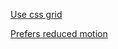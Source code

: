 [Use css grid ](https://www.youtube.com/watch?v=7kVeCqQCxlk)

[Prefers reduced motion](https://css-tricks.com/introduction-reduced-motion-media-query/)

